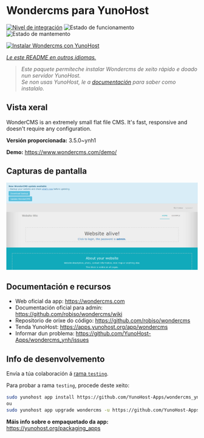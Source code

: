 <!--
NOTA: Este README foi creado automáticamente por <https://github.com/YunoHost/apps/tree/master/tools/readme_generator>
NON debe editarse manualmente.
-->

# Wondercms para YunoHost

[![Nivel de integración](https://apps.yunohost.org/badge/integration/wondercms)](https://ci-apps.yunohost.org/ci/apps/wondercms/)
![Estado de funcionamento](https://apps.yunohost.org/badge/state/wondercms)
![Estado de mantemento](https://apps.yunohost.org/badge/maintained/wondercms)

[![Instalar Wondercms con YunoHost](https://install-app.yunohost.org/install-with-yunohost.svg)](https://install-app.yunohost.org/?app=wondercms)

*[Le este README en outros idiomas.](./ALL_README.md)*

> *Este paquete permíteche instalar Wondercms de xeito rápido e doado nun servidor YunoHost.*  
> *Se non usas YunoHost, le a [documentación](https://yunohost.org/install) para saber como instalalo.*

## Vista xeral

WonderCMS is an extremely small flat file CMS. It's fast, responsive and doesn't require any configuration.


**Versión proporcionada:** 3.5.0~ynh1

**Demo:** <https://www.wondercms.com/demo/>

## Capturas de pantalla

![Captura de pantalla de Wondercms](./doc/screenshots/WonderCMS-update-screenshot.png)

## Documentación e recursos

- Web oficial da app: <https://wondercms.com>
- Documentación oficial para admin: <https://github.com/robiso/wondercms/wiki>
- Repositorio de orixe do código: <https://github.com/robiso/wondercms>
- Tenda YunoHost: <https://apps.yunohost.org/app/wondercms>
- Informar dun problema: <https://github.com/YunoHost-Apps/wondercms_ynh/issues>

## Info de desenvolvemento

Envía a túa colaboración á [rama `testing`](https://github.com/YunoHost-Apps/wondercms_ynh/tree/testing).

Para probar a rama `testing`, procede deste xeito:

```bash
sudo yunohost app install https://github.com/YunoHost-Apps/wondercms_ynh/tree/testing --debug
ou
sudo yunohost app upgrade wondercms -u https://github.com/YunoHost-Apps/wondercms_ynh/tree/testing --debug
```

**Máis info sobre o empaquetado da app:** <https://yunohost.org/packaging_apps>
